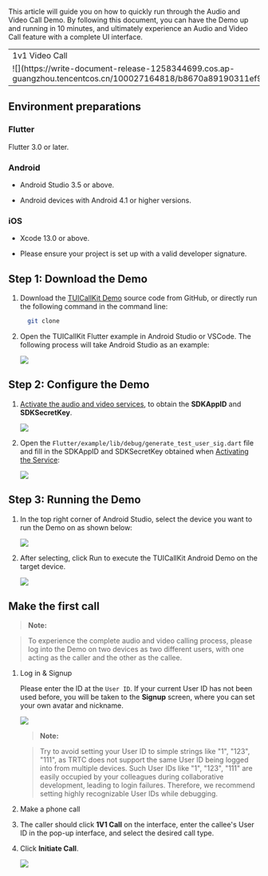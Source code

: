 This article will guide you on how to quickly run through the Audio and Video Call Demo. By following this document, you can have the Demo up and running in 10 minutes, and ultimately experience an Audio and Video Call feature with a complete UI interface.
<table>
<tr>
<td rowspan="1" colSpan="1" >1v1 Video Call</td>

<td rowspan="1" colSpan="1" >Group call</td>
</tr>

<tr>
<td rowspan="1" colSpan="1" >![](https://write-document-release-1258344699.cos.ap-guangzhou.tencentcos.cn/100027164818/b8670a89190311ef957f525400f65c2a.png)</td>

<td rowspan="1" colSpan="1" >![](https://write-document-release-1258344699.cos.ap-guangzhou.tencentcos.cn/100027164818/5866a4f4190311efa1975254005ac0ca.png)</td>
</tr>
</table>


## Environment preparations

### Flutter

Flutter 3.0 or later.

### Android 
- Android Studio 3.5 or above.

- Android devices with Android 4.1 or higher versions.


### iOS
- Xcode 13.0 or above.

- Please ensure your project is set up with a valid developer signature.


## Step 1: Download the Demo
1. Download the [TUICallKit Demo](https://github.com/Tencent-RTC/TUICallKit/tree/main) source code from GitHub, or directly run the following command in the command line:

   ``` bash
     git clone 
   ```
2. Open the TUICallKit Flutter example in Android Studio or VSCode. The following process will take Android Studio as an example:


   ![](https://write-document-release-1258344699.cos.ap-guangzhou.tencentcos.cn/100032451803/34ec5a44126311efa2935254005ac0ca.png)


## Step 2: Configure the Demo
1. [Activate the audio and video services](https://write.woa.com/document/140196392040579072), to obtain the **SDKAppID** and **SDKSecretKey**.


   ![](https://write-document-release-1258344699.cos.ap-guangzhou.tencentcos.cn/100032451803/350369ae126311ef9fa952540019e87e.png)

2. Open the `Flutter/example/lib/debug/generate_test_user_sig.dart` file and fill in the SDKAppID and SDKSecretKey obtained when [Activating the Service](https://write.woa.com/document/140196392040579072):


   ![](https://write-document-release-1258344699.cos.ap-guangzhou.tencentcos.cn/100032451803/a8926a892d3911ef9bb3525400ab9413.png)


## Step 3: Running the Demo
1. In the top right corner of Android Studio, select the device you want to run the Demo on as shown below:


   ![](https://write-document-release-1258344699.cos.ap-guangzhou.tencentcos.cn/100032451803/6e880f462d3f11efa4f552540077de32.png)

2. After selecting, click Run to execute the TUICallKit Android Demo on the target device.


   ![](https://write-document-release-1258344699.cos.ap-guangzhou.tencentcos.cn/100032451803/79760e132d3f11ef97da5254007d9c55.png)


## Make the first call

> **Note:**
> 

> To experience the complete audio and video calling process, please log into the Demo on two devices as two different users, with one acting as the caller and the other as the callee.
> 

1. Log in & Signup


   Please enter the ID at the `User ID`. If your current User ID has not been used before, you will be taken to the **Signup** screen, where you can set your own avatar and nickname.


   ![](https://write-document-release-1258344699.cos.ap-guangzhou.tencentcos.cn/100032451803/b51ef4631e6911ef860b52540049c929.png)
   

   > **Note:**
   > 

   > Try to avoid setting your User ID to simple strings like "1", "123", "111", as TRTC does not support the same User ID being logged into from multiple devices. Such User IDs like "1", "123", "111" are easily occupied by your colleagues during collaborative development, leading to login failures. Therefore, we recommend setting highly recognizable User IDs while debugging.
   > 

2. Make a phone call

  1. The caller should click **1V1 Call** on the interface, enter the callee's User ID in the pop-up interface, and select the desired call type.

  2. Click **Initiate Call**.


      ![](https://write-document-release-1258344699.cos.ap-guangzhou.tencentcos.cn/100032451803/ac43fa871e6a11efbef6525400a8a0fb.png)
